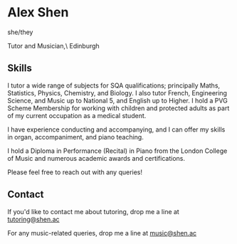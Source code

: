 # Alex Shen
she/they

Tutor and Musician,\\
Edinburgh

## Skills

I tutor a wide range of subjects for SQA qualifications; principally Maths, Statistics, Physics, Chemistry, and Biology. 
I also tutor French, Engineering Science, and Music up to National 5, and English up to Higher. 
I hold a PVG Scheme Membership for working with children and protected adults as part of my current occupation as a medical student. 

I have experience conducting and accompanying, and I can offer my skills in organ, accompaniment, and piano teaching. 

I hold a Diploma in Performance (Recital) in Piano from the London College of Music and numerous academic awards and certifications. 

Please feel free to reach out with any queries!

## Contact
If you'd like to contact me about tutoring, drop me a line at <a href="mailto:tutoring@shen.ac">tutoring@shen.ac</a>

For any music-related queries, drop me a line at <a href="mailto:music@shen.ac">music@shen.ac</a>